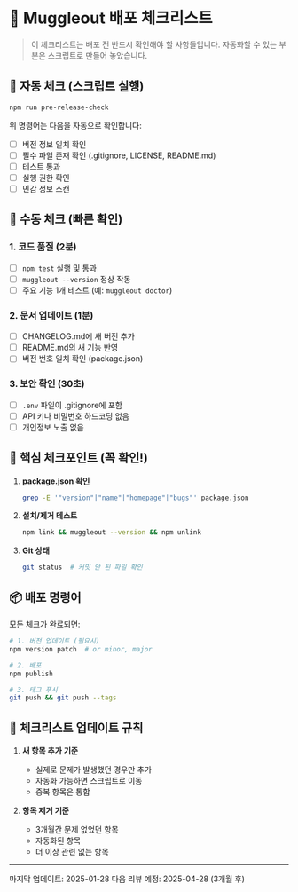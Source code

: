 # 🚀 Muggleout 배포 체크리스트

> 이 체크리스트는 배포 전 반드시 확인해야 할 사항들입니다.
> 자동화할 수 있는 부분은 스크립트로 만들어 놓았습니다.

## 🤖 자동 체크 (스크립트 실행)

```bash
npm run pre-release-check
```

위 명령어는 다음을 자동으로 확인합니다:
- [ ] 버전 정보 일치 확인
- [ ] 필수 파일 존재 확인 (.gitignore, LICENSE, README.md)
- [ ] 테스트 통과
- [ ] 실행 권한 확인
- [ ] 민감 정보 스캔

## 📝 수동 체크 (빠른 확인)

### 1. 코드 품질 (2분)
- [ ] `npm test` 실행 및 통과
- [ ] `muggleout --version` 정상 작동
- [ ] 주요 기능 1개 테스트 (예: `muggleout doctor`)

### 2. 문서 업데이트 (1분)
- [ ] CHANGELOG.md에 새 버전 추가
- [ ] README.md의 새 기능 반영
- [ ] 버전 번호 일치 확인 (package.json)

### 3. 보안 확인 (30초)
- [ ] `.env` 파일이 .gitignore에 포함
- [ ] API 키나 비밀번호 하드코딩 없음
- [ ] 개인정보 노출 없음

## 🎯 핵심 체크포인트 (꼭 확인!)

1. **package.json 확인**
   ```bash
   grep -E '"version"|"name"|"homepage"|"bugs"' package.json
   ```

2. **설치/제거 테스트**
   ```bash
   npm link && muggleout --version && npm unlink
   ```

3. **Git 상태**
   ```bash
   git status  # 커밋 안 된 파일 확인
   ```

## 📦 배포 명령어

모든 체크가 완료되면:

```bash
# 1. 버전 업데이트 (필요시)
npm version patch  # or minor, major

# 2. 배포
npm publish

# 3. 태그 푸시
git push && git push --tags
```

## 🔄 체크리스트 업데이트 규칙

1. **새 항목 추가 기준**
   - 실제로 문제가 발생했던 경우만 추가
   - 자동화 가능하면 스크립트로 이동
   - 중복 항목은 통합

2. **항목 제거 기준**
   - 3개월간 문제 없었던 항목
   - 자동화된 항목
   - 더 이상 관련 없는 항목

---

마지막 업데이트: 2025-01-28
다음 리뷰 예정: 2025-04-28 (3개월 후)